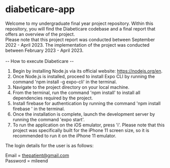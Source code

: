 # diabeticare-app
Welcome to my undergraduate final year project repository. Within this repository, you will find the Diabeticare codebase and a final report that offers an overview of the project.
<be>
<br>
Please note that this project report was conducted between September 2022 - April 2023. The implementation of the project was conducted between February 2023 - April 2023.
<br>
<br>
-- How to execute Diabeticare -- 

1) Begin by installing Node.js via its official website: https://nodejs.org/en.
2) Once Node.js is installed, proceed to install Expo CLI by running the command 'npm install -g expo-cli' in the terminal.
3) Navigate to the project directory on your local machine.
4) From the terminal, run the command 'npm install' to install all dependencies required by the project.
5) Install firebase for authentication by running the command 'npm install firebase
' in the terminal.
5) Once the installation is complete, launch the development server by running the command 'expo start'.
6) To run the application on the iOS emulator, press 'i'. Please note that this project was specifically built for the iPhone 11 screen size, so it is recommended to run it on the iPhone 11 emulator. 

The login details for the user is as follows:

Email = thepatient@gmail.com
<br>
Password = mileend
